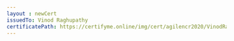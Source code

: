 ```yaml
--- 
layout : newCert 
issuedTo: Vinod Raghupathy 
certificatePath: https://certifyme.online/img/cert/agilencr2020/VinodRaghupathy_f18e8.png
--- 
```

